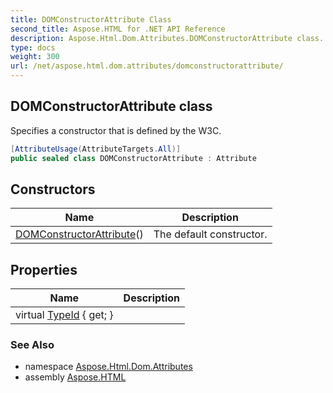 ```yaml
---
title: DOMConstructorAttribute Class
second_title: Aspose.HTML for .NET API Reference
description: Aspose.Html.Dom.Attributes.DOMConstructorAttribute class. Specifies a constructor that is defined by the W3C
type: docs
weight: 300
url: /net/aspose.html.dom.attributes/domconstructorattribute/
---
```

## DOMConstructorAttribute class

Specifies a constructor that is defined by the W3C.

```csharp
[AttributeUsage(AttributeTargets.All)]
public sealed class DOMConstructorAttribute : Attribute
```

## Constructors

| Name | Description |
| --- | --- |
| [DOMConstructorAttribute](domconstructorattribute/)() | The default constructor. |

## Properties

| Name | Description |
| --- | --- |
| virtual [TypeId](../../system/attribute/typeid/) { get; } |  |

### See Also

* namespace [Aspose.Html.Dom.Attributes](../../aspose.html.dom.attributes/)
* assembly [Aspose.HTML](../../)
